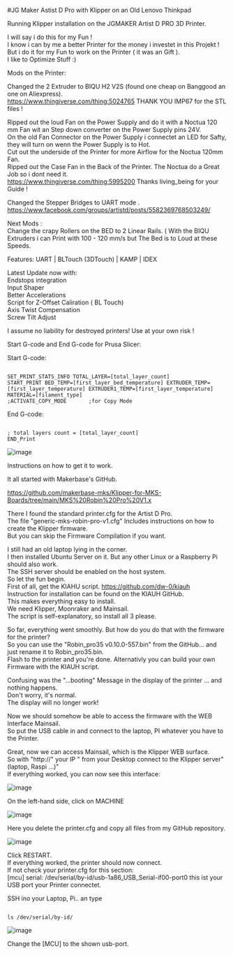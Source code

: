 #JG Maker Astist D Pro with Klipper on an Old Lenovo Thinkpad

Running Klipper installation on the JGMAKER Artist D PRO 3D Printer.

I will say i do this for my Fun !          
I know i can by me a better Printer for the money i investet in this Projekt !         
But i do it for my Fun to work on the Printer ( it was an Gift ).         
I like to Optimize Stuff :)         


Mods on the Printer:

Changed the 2 Extruder to BIQU H2 V2S (found one cheap on Banggood an one on Aliexpress).         
https://www.thingiverse.com/thing:5024765 THANK YOU IMP67 for the STL files !
        
Ripped out the loud Fan on the Power Supply and do it with a Noctua 120 mm Fan wit an Step down converter on the Power Supply pins 24V.         
 On the old Fan Connector on the Power Supply i connectet an LED for Safty, they will turn on wenn the Power Supply is to Hot.         
Cut out the underside of the Printer for more Airflow for the Noctua 120mm Fan.         
Ripped out the Case Fan in the Back of the Printer. The Noctua do a Great Job so i dont need it.         
https://www.thingiverse.com/thing:5995200 Thanks living_being for your Guide !         

Changed the Stepper Bridges to UART mode        .  
https://www.facebook.com/groups/artistd/posts/5582369768503249/        

Next Mods :        
Change the crapy Rollers on the BED to 2 Linear Rails. ( With the BIQU Extruders i can Print with 100 - 120 mm/s but The Bed is to Loud at these Speeds.        
                
                
Features: UART | BLTouch (3DTouch) | KAMP | IDEX

Latest Update now with:                        
        Endstops integration                        
        Input Shaper                        
        Better Accelerations                        
        Script for Z-Offset Caliration ( BL Touch)                        
        Axis Twist Compensation                        
        Screw Tilt Adjust                        


I assume no liability for destroyed printers! Use at your own risk !


Start G-code and End G-code for Prusa Slicer:

Start G-code:                                                                                            
```

SET_PRINT_STATS_INFO TOTAL_LAYER=[total_layer_count]
START_PRINT BED_TEMP=[first_layer_bed_temperature] EXTRUDER_TEMP=[first_layer_temperature] EXTRUDER1_TEMP=[first_layer_temperature] MATERIAL=[filament_type]       
;ACTIVATE_COPY_MODE       ;for Copy Mode
```

End G-code:
```

; total layers count = [total_layer_count]                                
END_Print
```


![image](https://github.com/Martin-Stiller/JG-Maker-Artist-D-Pro-Klipper-Mainsail/assets/49054392/06c73b74-d6d8-4498-9539-7fa06db71131)

Instructions on how to get it to work.

It all started with Makerbase's GitHub.

https://github.com/makerbase-mks/Klipper-for-MKS-Boards/tree/main/MKS%20Robin%20Pro%20V1.x

There I found the standard printer.cfg for the Artist D Pro.   
The file "generic-mks-robin-pro-v1.cfg" Includes instructions on how to create the Klipper firmware.  
But you can skip the Firmware Compilation if you want.        

I still had an old laptop lying in the corner.        
I then installed Ubuntu Server on it. But any other Linux or a Raspberry Pi should also work.        
The SSH server should be enabled on the host system.        
So let the fun begin.        
First of all, get the KIAHU script. https://github.com/dw-0/kiauh                
Instruction for installation can be found on the KIAUH GitHub.                        
This makes everything easy to install.                
We need Klipper, Moonraker and Mainsail.                
The script is self-explanatory, so install all 3 please.   

So far, everything went smoothly. But how do you do that with the firmware for the printer?        
So you can use the "Robin_pro35 v0.10.0-557.bin" from the GitHub... and just rename it to Robin_pro35.bin.        
Flash to the printer and you're done.
Alternativly you can build your own Firmware with the KIAUH script.

Confusing was the  "...booting" Message in the display of the printer ... and nothing happens.        
Don't worry, it's normal.        
The display will no longer work!        

Now we should somehow be able to access the firmware with the WEB Interface Mainsail.                
So put the USB cable in and connect to the laptop, PI whatever you have to the Printer.  

Great, now we can access Mainsail, which is the Klipper WEB surface.        
So with "http://" your IP "  from your Desktop connect to the Klipper server" (laptop, Raspi ...)"        
If everything worked, you can now see this interface:

![image](https://github.com/Martin-Stiller/JG-Maker-Artist-D-Pro-Klipper-Mainsail/assets/49054392/badf6f85-2ff1-4d6d-9bed-3106f6e5692a)

On the left-hand side, click on MACHINE

![image](https://github.com/Martin-Stiller/JG-Maker-Artist-D-Pro-Klipper-Mainsail/assets/49054392/17b18014-ade5-4bd7-8f8c-9086a1eae993)


Here you delete the printer.cfg and copy all files from my GitHub repository.

![image](https://github.com/Martin-Stiller/JG-Maker-Artist-D-Pro-Klipper-Mainsail/assets/49054392/0650aea4-388c-467e-a0e4-b6876019cfb3)


Click RESTART.        
If everything worked, the printer should now connect.        
If not check your printer.cfg for this section:        
                [mcu]
                serial: /dev/serial/by-id/usb-1a86_USB_Serial-if00-port0
this ist your USB port your Printer connectet.        

SSH ino your Laptop, Pi.. an type 
```

ls /dev/serial/by-id/

```
![image](https://github.com/Martin-Stiller/JG-Maker-Artist-D-Pro-Klipper-Mainsail/assets/49054392/4b2b9521-2817-4ddd-a4d1-924696ea8cbf)

Change the [MCU] to the shown usb-port. 



